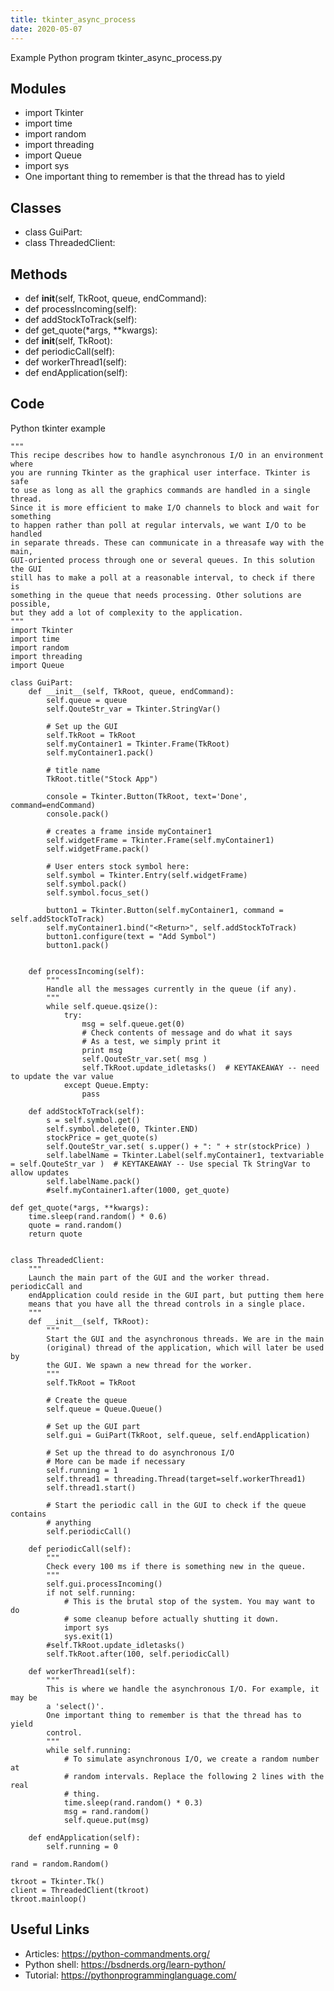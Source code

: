 ```yaml
---
title: tkinter_async_process
date: 2020-05-07
---
```

Example Python program tkinter_async_process.py

## Modules

* import Tkinter
* import time
* import random
* import threading
* import Queue
* import sys
* One important thing to remember is that the thread has to yield

## Classes

* class GuiPart:
* class ThreadedClient:

## Methods

* def __init__(self, TkRoot, queue, endCommand):
* def processIncoming(self):
* def addStockToTrack(self):
* def get_quote(*args, **kwargs):
* def __init__(self, TkRoot):
* def periodicCall(self):
* def workerThread1(self):
* def endApplication(self):

## Code

Python tkinter example

    """
    This recipe describes how to handle asynchronous I/O in an environment where
    you are running Tkinter as the graphical user interface. Tkinter is safe
    to use as long as all the graphics commands are handled in a single thread.
    Since it is more efficient to make I/O channels to block and wait for something
    to happen rather than poll at regular intervals, we want I/O to be handled
    in separate threads. These can communicate in a threasafe way with the main,
    GUI-oriented process through one or several queues. In this solution the GUI
    still has to make a poll at a reasonable interval, to check if there is
    something in the queue that needs processing. Other solutions are possible,
    but they add a lot of complexity to the application.
    """
    import Tkinter
    import time
    import random
    import threading
    import Queue
    
    class GuiPart:
        def __init__(self, TkRoot, queue, endCommand):
            self.queue = queue
            self.QouteStr_var = Tkinter.StringVar()
    
            # Set up the GUI
            self.TkRoot = TkRoot
            self.myContainer1 = Tkinter.Frame(TkRoot)
            self.myContainer1.pack()
    
            # title name
            TkRoot.title("Stock App")
    
            console = Tkinter.Button(TkRoot, text='Done', command=endCommand)
            console.pack()
    
            # creates a frame inside myContainer1
            self.widgetFrame = Tkinter.Frame(self.myContainer1)
            self.widgetFrame.pack()
    
            # User enters stock symbol here:
            self.symbol = Tkinter.Entry(self.widgetFrame) 
            self.symbol.pack()
            self.symbol.focus_set()
    
            button1 = Tkinter.Button(self.myContainer1, command = self.addStockToTrack)
            self.myContainer1.bind("<Return>", self.addStockToTrack)
            button1.configure(text = "Add Symbol")
            button1.pack()  
    
    
        def processIncoming(self):
            """
            Handle all the messages currently in the queue (if any).
            """
            while self.queue.qsize():
                try:
                    msg = self.queue.get(0)
                    # Check contents of message and do what it says
                    # As a test, we simply print it
                    print msg
                    self.QouteStr_var.set( msg )
                    self.TkRoot.update_idletasks()  # KEYTAKEAWAY -- need to update the var value
                except Queue.Empty:
                    pass
    
        def addStockToTrack(self):
            s = self.symbol.get()
            self.symbol.delete(0, Tkinter.END)
            stockPrice = get_quote(s)
            self.QouteStr_var.set( s.upper() + ": " + str(stockPrice) )
            self.labelName = Tkinter.Label(self.myContainer1, textvariable = self.QouteStr_var )  # KEYTAKEAWAY -- Use special Tk StringVar to allow updates
            self.labelName.pack()
            #self.myContainer1.after(1000, get_quote)
    
    def get_quote(*args, **kwargs):
        time.sleep(rand.random() * 0.6)
        quote = rand.random()
        return quote
    
    
    class ThreadedClient:
        """
        Launch the main part of the GUI and the worker thread. periodicCall and
        endApplication could reside in the GUI part, but putting them here
        means that you have all the thread controls in a single place.
        """
        def __init__(self, TkRoot):
            """
            Start the GUI and the asynchronous threads. We are in the main
            (original) thread of the application, which will later be used by
            the GUI. We spawn a new thread for the worker.
            """
            self.TkRoot = TkRoot
    
            # Create the queue
            self.queue = Queue.Queue()
    
            # Set up the GUI part
            self.gui = GuiPart(TkRoot, self.queue, self.endApplication)
    
            # Set up the thread to do asynchronous I/O
            # More can be made if necessary
            self.running = 1
            self.thread1 = threading.Thread(target=self.workerThread1)
            self.thread1.start()
    
            # Start the periodic call in the GUI to check if the queue contains
            # anything
            self.periodicCall()
    
        def periodicCall(self):
            """
            Check every 100 ms if there is something new in the queue.
            """
            self.gui.processIncoming()
            if not self.running:
                # This is the brutal stop of the system. You may want to do
                # some cleanup before actually shutting it down.
                import sys
                sys.exit(1)
            #self.TkRoot.update_idletasks()
            self.TkRoot.after(100, self.periodicCall)
    
        def workerThread1(self):
            """
            This is where we handle the asynchronous I/O. For example, it may be
            a 'select()'.
            One important thing to remember is that the thread has to yield
            control.
            """
            while self.running:
                # To simulate asynchronous I/O, we create a random number at
                # random intervals. Replace the following 2 lines with the real
                # thing.
                time.sleep(rand.random() * 0.3)
                msg = rand.random()
                self.queue.put(msg)
    
        def endApplication(self):
            self.running = 0
    
    rand = random.Random()
    
    tkroot = Tkinter.Tk()
    client = ThreadedClient(tkroot)
    tkroot.mainloop()
    

## Useful Links

- Articles: https://python-commandments.org/
- Python shell: https://bsdnerds.org/learn-python/
- Tutorial: https://pythonprogramminglanguage.com/
